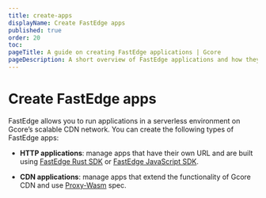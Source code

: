 ```yaml
---
title: create-apps
displayName: Create FastEdge apps
published: true
order: 20
toc:
pageTitle: A guide on creating FastEdge applications | Gcore
pageDescription: A short overview of FastEdge applications and how they can be created.
---
```

# Create FastEdge apps

FastEdge allows you to run applications in a serverless environment on Gcore’s scalable CDN network. You can create the following types of FastEdge apps: 

* **HTTP applications**: manage apps that have their own URL and are built using <a href="https://github.com/G-Core/FastEdge-sdk-rust" target="_blank">FastEdge Rust SDK</a>  or <a href="https://github.com/G-Core/FastEdge-sdk-js" target="_blank">FastEdge JavaScript SDK</a>.

* **CDN applications**: manage apps that extend the functionality of Gcore CDN and use <a href="https://github.com/proxy-wasm/spec" target="_blank">Proxy-Wasm</a> spec. 

